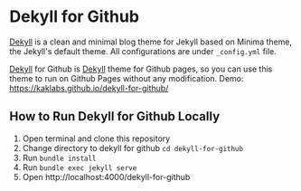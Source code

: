 # Dekyll for Github

[Dekyll] is a clean and minimal blog theme for Jekyll based on Minima theme, the Jekyll's default theme. All configurations are under `_config.yml` file.

[Dekyll] for Github is [Dekyll] theme for Github pages, so you can use this theme to run on Github Pages without any modification. Demo: <https://kaklabs.github.io/dekyll-for-github/>

## How to Run Dekyll for Github Locally

1. Open terminal and clone this repository
2. Change directory to dekyll for github `cd dekyll-for-github`
3. Run `bundle install`
4. Run `bundle exec jekyll serve`
5. Open http://localhost:4000/dekyll-for-github

[Dekyll]: https://github.com/kuntoaji/dekyll
